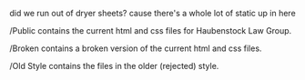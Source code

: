 did we run out of dryer sheets? cause there's a whole lot of static up in here


/Public contains the current html and css files for Haubenstock Law Group.

/Broken contains a broken version of the current html and css files.

/Old Style contains the files in the older (rejected) style.
